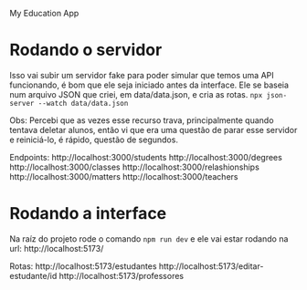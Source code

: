 My Education App

# Rodando o servidor
Isso vai subir um servidor fake para poder simular que temos uma API funcionando, é bom que ele seja iniciado antes da interface.
Ele se baseia num arquivo JSON que criei, em data/data.json, e cria as rotas. 
```npx json-server --watch data/data.json```

Obs: Percebi que as vezes esse recurso trava, principalmente quando tentava deletar alunos, então vi que era uma questão de parar
esse servidor e reiniciá-lo, é rápido, questão de segundos.

Endpoints:
http://localhost:3000/students
http://localhost:3000/degrees
http://localhost:3000/classes
http://localhost:3000/relashionships
http://localhost:3000/matters
http://localhost:3000/teachers

# Rodando a interface
Na raíz do projeto rode o comando ```npm run dev``` e ele vai estar rodando na url: http://localhost:5173/

Rotas:
http://localhost:5173/estudantes
http://localhost:5173/editar-estudante/id
http://localhost:5173/professores